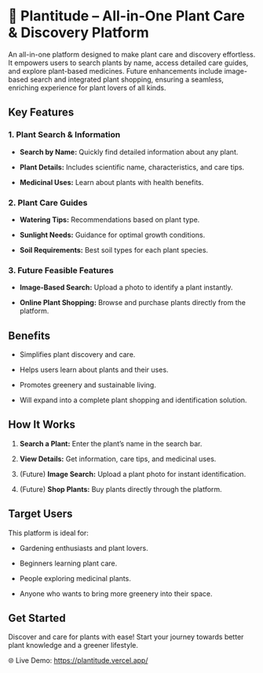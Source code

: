# **🌿 Plantitude – All-in-One Plant Care & Discovery Platform**

An all-in-one platform designed to make plant care and discovery effortless. It empowers users to search plants by name, access detailed care guides, and explore plant-based medicines. Future enhancements include image-based search and integrated plant shopping, ensuring a seamless, enriching experience for plant lovers of all kinds.

## **Key Features**
### **1. Plant Search & Information**

- **Search by Name:** Quickly find detailed information about any plant.

- **Plant Details:** Includes scientific name, characteristics, and care tips.

- **Medicinal Uses:** Learn about plants with health benefits.

### **2. Plant Care Guides**

- **Watering Tips:** Recommendations based on plant type.

- **Sunlight Needs:** Guidance for optimal growth conditions.

- **Soil Requirements:** Best soil types for each plant species.

### **3. Future Feasible Features**

- **Image-Based Search:** Upload a photo to identify a plant instantly.

- **Online Plant Shopping:** Browse and purchase plants directly from the platform.

## **Benefits**

- Simplifies plant discovery and care.

- Helps users learn about plants and their uses.

- Promotes greenery and sustainable living.

- Will expand into a complete plant shopping and identification solution.

## **How It Works**

1. **Search a Plant:** Enter the plant’s name in the search bar.

2. **View Details:** Get information, care tips, and medicinal uses.

3. (Future) **Image Search:** Upload a plant photo for instant identification.

4. (Future) **Shop Plants:** Buy plants directly through the platform.

## **Target Users**

This platform is ideal for:

- Gardening enthusiasts and plant lovers.

- Beginners learning plant care.

- People exploring medicinal plants.

- Anyone who wants to bring more greenery into their space.

## **Get Started**

Discover and care for plants with ease! Start your journey towards better plant knowledge and a greener lifestyle.

🌐 Live Demo: https://plantitude.vercel.app/
